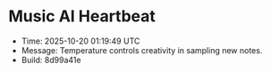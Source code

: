 # Music AI Heartbeat

- Time: 2025-10-20 01:19:49 UTC
- Message: Temperature controls creativity in sampling new notes.
- Build: 8d99a41e
